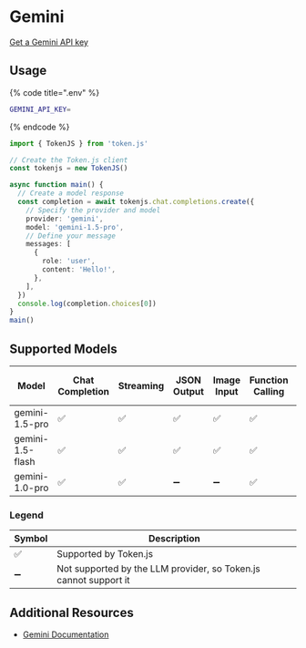 # Gemini

[Get a Gemini API key](https://ai.google.dev/gemini-api/docs/api-key)

## Usage

{% code title=".env" %}
```bash
GEMINI_API_KEY=
```
{% endcode %}

```typescript
import { TokenJS } from 'token.js'

// Create the Token.js client
const tokenjs = new TokenJS()

async function main() {
  // Create a model response
  const completion = await tokenjs.chat.completions.create({
    // Specify the provider and model
    provider: 'gemini',
    model: 'gemini-1.5-pro',
    // Define your message
    messages: [
      {
        role: 'user',
        content: 'Hello!',
      },
    ],
  })
  console.log(completion.choices[0])
}
main()
```

<!-- compatibility -->
## Supported Models

| Model            | Chat Completion | Streaming | JSON Output | Image Input | Function Calling | N > 1 |
| ---------------- | --------------- | --------- | ----------- | ----------- | ---------------- | ----- |
| gemini-1.5-pro   | ✅               | ✅         | ✅           | ✅           | ✅                | ✅     |
| gemini-1.5-flash | ✅               | ✅         | ✅           | ✅           | ✅                | ✅     |
| gemini-1.0-pro   | ✅               | ✅         | ➖           | ➖           | ✅                | ✅     |

### Legend
| Symbol             | Description                           |
|--------------------|---------------------------------------|
| :white_check_mark: | Supported by Token.js                 |
| :heavy_minus_sign: | Not supported by the LLM provider, so Token.js cannot support it     |
<!-- end compatibility -->

## Additional Resources

* [Gemini Documentation](https://ai.google.dev/gemini-api/docs)
